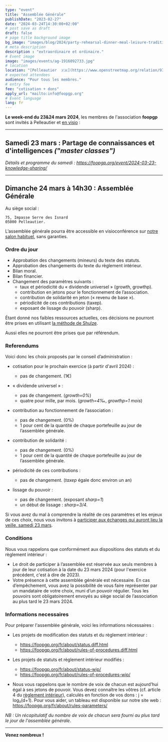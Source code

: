 ```yaml
---
type: "event"
title: "Assemblée Générale"
publishDate: "2023-02-27"
date: "2024-03-24T14:30:00+02:00"
# post save as draft
draft: false
# page title background image
bg_image: "images/blog/2024/party-rehearsal-dinner-meal-leisure-tradition-1561863-3256076730.jpg"
# meta description
description : "extraordinaire et ordinaire."
# Event image
image: "images/events/ag-1916092733.jpg"
# location
location: "[Pelleautier  🇫🇷](https://www.openstreetmap.org/relation/971979)"
# expected attendees
audience: "Pour tous les membres."
# entry fee
fee: "cotisation + dons"
apply_url: "mailto:info@foopgp.org"
# Event language
lang: fr
---
```


**Le week-end du 23&24 mars 2024**, les membres de l'association **foopgp** sont invités à Pelleautier et [en visio](https://meet.jit.si/foopgp) :

---

## **Samedi 23 mars** : Partage de connaissances et d'intelligences *("master classes")*

*Détails et programme du samedi :
https://foopgp.org/event/2024-03-23-knowledge-sharing/*

---

## **Dimanche 24 mars à 14h30** : Assemblée Générale

Au siège social :
```
75, Impasse Serre des Isnard
05000 Pelleautier.
```

L’assemblée générale pourra être accessible en visioconférence sur [notre salon habituel](https://meet.jit.si/foopgp), sans garanties.

### Ordre du jour

* Approbation des changements (mineurs) du texte des statuts.
* Approbation des changements du texte du règlement intérieur.
* Bilan moral.
* Bilan financier.
* Changement des paramètres suivants :
  * taux et périodicité du « dividende universel » (growth, growthp).
  * contribution en jetons pour le fonctionnement de l’association.
  * contribution de solidarité en jeton (« revenu de base »).
  * périodicité de ces contributions (taxep).
  * exposant de lissage du pouvoir (sharp).

Étant donné nos faibles ressources actuelles, ces décisions ne pourront être prises en utilisant [la méthode de Shulze](https://fr.wikipedia.org/wiki/M%C3%A9thode_de_Schulze).

Aussi elles ne pourront être prises que par référendum.

### Referendums

Voici donc les choix proposés par le conseil d’administration :

* cotisation pour le prochain exercice (à partir d'avril 2024) :
   * pas de changement. (1€)

* « dividende universel » :
   * pas de changement. (*growth=0%*)
   * quatre pour mille, par mois. (*growth=4‰*, *growthp=1 mois*)

* contribution au fonctionnement de l’association :
   * pas de changement. (0%)
   * 1 pour cent de la quantité de chaque portefeuille au jour de l’assemblée générale.

* contribution de solidarité :
   * pas de changement. (0%)
   * 1 pour cent de la quantité de chaque portefeuille au jour de l’assemblée générale.

* périodicité de ces contributions :
   * pas de changement. (*taxep* égale donc environ un an)

* lissage du pouvoir :
   * pas de changement. (exposant *sharp=1*)
   * un début de lissage : *sharp=3/4*.


Si vous avez du mal à comprendre la réalité de ces paramètres et les enjeux de ces choix, nous vous invitons à [participer aux échanges qui auront lieu la veille, samedi 23 mars](https://foopgp.org/event/2024-03-23-knowledge-sharing/).

### Conditions

Nous vous rappelons que conformément aux dispositions des statuts et du règlement intérieur :
* Le droit de participer à l’assemblée est réservée aux seuls membres à jour de leur cotisation à la date du 23 mars 2024 (pour l'exercice précédent, c'est à dire de 2023).
* Votre présence à cette assemblée générale est nécessaire. En cas d’empêchement, vous avez la possibilité de vous faire représenter par un mandataire de votre choix, muni d’un pouvoir régulier. Tous les pouvoirs sont obligatoirement envoyés au siège social de l’association au plus tard le 23 mars 2024.

### Informations necessaires

Pour préparer l'assemblée générale, voici les informations nécessaires :

* Les projets de modification des statuts et du règlement intérieur :
   * https://foopgp.org/fr/about/status.diff.html
   * https://foopgp.org/fr/about/rules-of-procedures.diff.html

* Les projets de statuts et règlement intérieur modifiés :
   * https://foopgp.org/fr/about/status-wip/
   * https://foopgp.org/fr/about/rules-of-procedures-wip/

* Nous vous rappelons que le nombre de voix de chacun est aujourd’hui égal à ses jetons de pouvoir. Vous devez connaître les vôtres (cf. article 4 du [règlement intérieur](http://foopgp.org/fr/about/rules-of-procedures-wip/)), calculés en fonction de vos dons : j = log₂(d+1). Pour vous aider, un tableau est disponible sur notre site web : https://foopgp.org/fr/about/rules-parameters/


*NB : Un récapitulatif du nombre de voix de chacun sera fourni au plus tard le jour
de l'assemblée générale*.

---

**Venez nombreux !**

